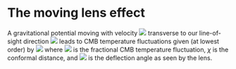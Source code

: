 # The moving lens effect

A gravitational potential moving with velocity <img src="http://latex.codecogs.com/svg.latex?\mathbf{v}_\perp" border="0"/> transverse to our line-of-sight direction <img src="http://latex.codecogs.com/svg.latex?\hat{\mathbf{n}}" border="0"/> leads to CMB temperature fluctuations given (at lowest order) by <img src="http://latex.codecogs.com/svg.latex?\begin{equation}\Theta\,(\hat{\mathbf{n}})=\mathbf{v}_\perp\,\cdot\,\boldsymbol{\beta}(\chi\,\hat{\mathbf{n}})\,\end{equation}" border="0"/> 
where <img src="http://latex.codecogs.com/svg.latex?\Theta = \Delta\ T / T" border="0"/> is the fractional CMB temperature fluctuation, $\chi$ is the conformal distance, and  <img src="http://latex.codecogs.com/svg.latex?\boldsymbol{\beta}" border="0"/> is the deflection angle as seen by the lens.


